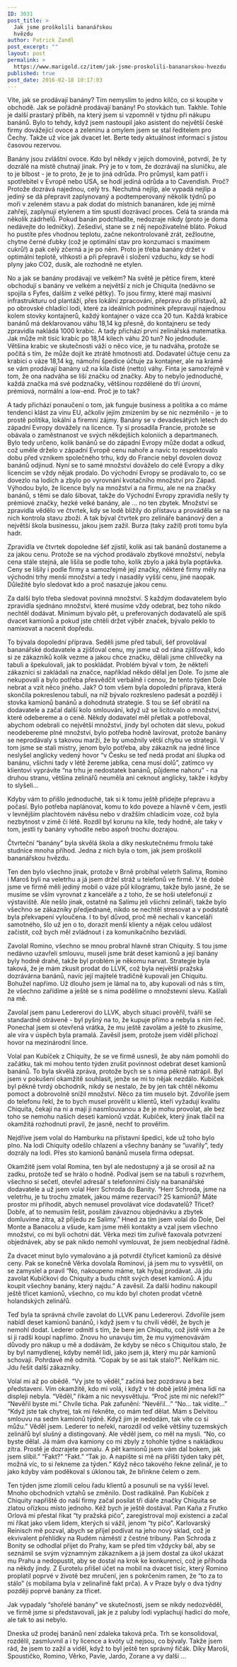 ```yaml
---
ID: 3031
post_title: >
  Jak jsme proškolili bananářskou
  hvězdu
author: Patrick Zandl
post_excerpt: ""
layout: post
permalink: >
  https://www.marigold.cz/item/jak-jsme-proskolili-bananarskou-hvezdu
published: true
post_date: 2016-02-18 10:17:03
---
```

Víte, jak se prodávají banány?  Tím nemyslím to jedno kilčo, co si koupíte v obchodě. Jak se pořádně prodávají banány! Po stovkách tun. Takhle.
Tohle je další prastarý příběh, na který jsem si vzpomněl v týdnu při nákupu banánů. Bylo to tehdy, když jsem nastoupil jako asistent do největší české firmy dovážející ovoce a zeleninu a omylem jsem se stal ředitelem pro Čechy. Takže už více jak dvacet let. Berte tedy aktuálnost informací s jistou časovou rezervou. 
<!--more-->


Banány jsou zvláštní ovoce. Kdo byl někdy v jejich domovině, potvrdí, že ty dozrálé na místě chutnají jinak. Prý je to v tom, že dozrávají na sluníčku, ale to je blbost - je to proto, že je to jiná odrůda. Pro průmysl, kam patří i spotřebitel v Evropě nebo USA, se hodí jediná odrůda a to Cavendish. Proč? Protože dozrává najednou, celý trs. Nechutná nejlíp, ale vypadá nejlíp a jediný se dá přepravit zaplynovaný a podtemperovaný několik týdnů po moři  v zeleném stavu a pak dodat do místních bananáren, kde jej mírně zahřejí, zaplynují etylenem a tím spustí dozrávací proces. 
Celá ta sranda má několik zádrhelů. Pokud banán podchladíte, nedozraje nikdy (proto je doma nedávejte do ledničky). Zešediví, stane se z něj nepoživatelné bláto. Pokud ho pustíte přes vhodnou teplotu, začne nekontrolovaně zrát, zežloutne, chytne černé ďubky (což je optimální stav pro konzumaci s maximem cukrů!) a pak celý zčerná a je po něm. Proto je třeba banány držet v optimální teplotě, vlhkosti a při přepravě i složení vzduchu, kdy se hodí plyny jako CO2, dusík, ale rozhodně ne etylen. 

No a jak se banány prodávají ve velkém? Na světě je pětice firem, které obchodují s banány ve velkém a největší z nich je Chiquita (nedávno se spojila s Fyfes, dalším z velké pětky). To jsou firmy, které mají masivní infrastrukturu od plantáží, přes lokální zpracování, přepravu do přístavů, až po obrovské chladící lodi, které za ideálních podmínek přepravují najednou kolem stovky kontajnerů, každý kontajner o váze cca 20 tun. Každá krabice banánů má deklarovanou váhu 18,14 kg přesně, do kontajneru se tedy zpravidla nakládá 1000 krabic. A tady přichází první zelinářská matematika. Jak může mít tisíc krabic po 18,14 kilech váhu 20 tun? No jednoduše. Většina krabic ve skutečnosti váží o něco více, je tu nadváha, protože se počítá s tím, že může dojít ke ztrátě hmotnosti atd. Dodavatel účtuje cenu za krabici o váze 18,14 kg, námořní špedice účtuje za kontajner, ale na krámě se vám prodávají banány už na kila čisté (netto) váhy. Finta je samozřejmě v tom, že ona nadváha se liší značku od značky. Aby to nebylo jednoduché, každá značka má své podznačky, většinou rozdělené do tří úrovní, prémiová, normální a low-end. Proč je to tak?

A tady přichází ponaučení o tom, jak funguje business a politika a co máme tendenci klást za vinu EU, ačkoliv jejím zmizením by se nic nezměnilo - je to prostě politika, lokální a firemní zájmy. Banány se v devadesátých letech do západní Evropy dovážely na licence. Ty si prosadila Francie, protože se obávala o zaměstnanost ve svých někdejších koloniích a departmanech. Bylo tedy určeno, kolik banánů se do západní Evropy může dodat a odkud, což uměle drželo v západní Evropě cenu nahoře a navíc to respektovalo dobu před vznikem společného trhu, kdy do Francie nebyl dovolen dovoz banánů odjinud. Nyní se to samé množství dováželo do celé Evropy a díky licencím se vždy nějak prodalo. Do východní Evropy se prodávalo to, co se dovezlo na lodích a zbylo po vyrovnání kvotačního množství pro Západ. Výhodou bylo, že licence byly na množství a na firmu, ale ne na značky banánů, s těmi se dalo šíbovat, takže do Východní Evropy zpravidla nešly ty prémiové značky, hezké velké banány, ale ... no ten zbytek.
Množství se zpravidla vědělo ve čtvrtek, kdy se lodě blížily do přístavu a prováděla se na nich kontrola stavu zboží. A tak býval čtvrtek pro zelináře banánový den a největší škola businessu, jakou jsem zažil. Burza (taky zažil) proti tomu byla hadr. 

Zpravidla ve čtvrtek dopoledne šéf zjistil, kolik asi tak banánů dostaneme a za jakou cenu. Protože se na východ prodávalo zbytkové množství, nebyla cena stále stejná, ale lišila se podle toho, kolik zbylo a jaká byla poptávka. Ceny se lišily i podle firmy a samozřejmě její značky, některé firmy měly na východní trhy menší množství a tedy i nasadily vyšší cenu, jiné naopak. Důležité bylo sledovat kdo a proč nasazuje jakou cenu. 

Za další bylo třeba sledovat povinná množství. S každým dodavatelem bylo zpravidla sjednáno množství, které musíme vždy odebrat, bez toho nikdo nechtěl dodávat. Minimum bývalo pět, u preferovaných dodavatelů ale spíš dvacet kamionů a pokud jste chtěli držet výběr značek, bývalo peklo to namixovat a nacenit dopředu. 

To bývala dopolední příprava. Seděli jsme před tabulí, šéf provolával bananářské dodavatele a zjišťoval cenu, my jsme už od rána zjišťovali, kdo si ze zákazníků kolik vezme a jakou chce značku, dělali jsme chlívečky na tabuli a špekulovali, jak to poskládat. Problém býval v tom, že někteří zákazníci si zakládali na značce, například někdo dělal jen Dole. To jsme ale nekupovali a bylo potřeba přesvědčit verbálně i cenou, že tento týden Dole nebrat a vzít něco jiného. Jak? O tom všem byla dopolední příprava, která skončila pokreslenou tabulí, na níž bývalo rozkresleno padesát a později i stovka kamionů banánů a dohodnutá strategie. S tou se šéf obrátil na dodavatele a začal další kolo smlouvání, když už se licitovalo o množství, které odebereme a o ceně. Někdy dodavatel měl přetlak a potřeboval, abychom odebrali co největší množství, jindy byl ochoten dát slevu, pokud neodebereme plné množství, bylo potřeba hodně lavírovat, protože banány se neprodávaly s takovou marží, že by umožnily větší chybu ve strategii. V tom jsme se stali mistry, jenom bylo potřeba, aby zákazník na jedné lince neslyšel anglicky vedený hovor “v Česku se teď nedá prodat ani šlupka od banánu, všichni tady v létě žereme jablka, cena musí dolů”, zatímco vy klientovi vyprávíte “na trhu je nedostatek banánů, půjdeme nahoru” - na druhou stranu, většina zelinářů neuměla ani ceknout anglicky, takže i kdyby to slyšeli…

Kdyby vám to přišlo jednoduché, tak si k tomu ještě přidejte přepravu a počasí. Bylo potřeba naplánovat, komu to kdo poveze a hlavně v čem, jestli v levnějším plachtovém návěsu nebo v dražším chladícím voze, což byla nezbytnost v zimě či létě. Rozdíl byl korunu na kile, tedy hodně, ale taky v tom, jestli ty banány vyhodíte nebo aspoň trochu dozrajou. 

Čtvrteční “banány” byla skvělá škola a díky neskutečnému frmolu také studnice mnoha příhod. Jedna z nich byla o tom, jak jsem proškolil bananářskou hvězdu. 

Ten den bylo všechno jinak, protože v Brně probíhal veletrh Salima, Romino i Maroš byli na veletrhu a já jsem držel stráž u telefonů ve firmě. V té době jsme ve firmě měli jediný mobil o váze půl kilogramu, takže bylo jasné, že se musíme se vším vyrovnat z kanceláře a z toho, že se hoši utelefonují z výstaviště. Ale nešlo jinak, ostatně na Salimu jeli všichni zelináři, takže bylo všechno se zákazníky předjednané, nikdo se nechtěl stresovat a v podstatě byla překvapení vyloučena. I to byl důvod, proč mě nechali v kanceláři samotného, šlo už jen o to, dorazit menší klienty a nějak celou událost začistit, což bych měl zvládnout i za komunikačního bezvládí. 

Zavolal Romino, všechno se mnou probral hlavně stran Chiquity. S  tou jsme nedávno uzavřeli smlouvu, museli jsme brát deset kamionů a její banány byly hodně drahé, takže byl problém je někomu narvat. Strategie byla taková, že je mám zkusit prodat do LLVK, což byla největší pražská dozrávárna banánů, navíc její majitelé tradičně kupovali jen Chiquitu. Bohužel napřímo. Už dlouho jsem je lámal na to, aby kupovali od nás s tím, že všechno zařídíme a ještě se s nima podělíme o množstevní slevu. Kašlali na mě. 

Zavolal jsem panu Ledererovi do LLVK, abych situaci prověřil, tvářil se standardně otráveně - byl pyšný na to, že kupuje přímo a nebyla s ním řeč. Ponechal jsem si otevřená vrátka, že mu ještě zavolám a ještě to zkusíme, ale víra v úspěch byla pramalá. Zavěsil jsem, protože jsem viděl příchozí hovor na mezinárodní lince. 

Volal pan Kubíček z Chiquity, že se ve firmě usnesli, že aby nám pomohli do začátku, tak mi mohou tento týden zrušit povinnost odebrat deset kamionů banánů. To byla skvělá zpráva, protože bych se s nima pěkně natrápil. Byl jsem v pokušení okamžitě souhlasit, jenže se mi to nějak nezdálo. Kubíček byl pěkně tvrdý obchodník, nikdy se nestalo, že by jen tak chtěl někomu pomoct a dobrovolně snížil množství. Něco za tím muselo být. Zdvořile jsem do telefonu řekl, že to bych musel prověřit u klientů, kteří vyžadují kvalitu Chiquita, čekají na ni a mají ji nasmlouvanou a že je mohu provolat, ale bez toho se nemohu našich deseti kamionů vzdát. Kubíček, který jinak tlačil na okamžitá rozhodnutí pravil, že jasně, nechť to prověřím. 

Nejdříve jsem volal do Hamburku na přístavní špedici, kde už toho bylo plno. Na lodi Chiquity odešlo chlazení a všechny banány se “uvařily”, tedy dozrály na lodi. Přes sto kamionů banánů musela firma odepsat. 

Okamžitě jsem volal Romina, ten byl ale nedostupný a já se orosil až na zadku, protože teď se hrálo o hodně. Podíval jsem se na tabuli s rozvrhem, všechno si sečetl, otevřel adresář s telefonními čísly na bananářské dodavatele a už jsem volal Herr Schroda do Banity. “Herr Schroda, jsme na veletrhu, je tu trochu zmatek, jakou máme rezervaci? 25 kamionů? Máte prostor mi přihodit, abych nemusel provolávat více dodavatelů? Třicet? Dobře, ať to nemusím řešit, posílám závaznou objednávku a zbytek domluvíme zítra, až přijedu ze Salimy.” Hned za tím jsem volal do Dole, Del Monte a Banacolu a všude, kam jsme měli kontakty a vzal jsem všechno množství, co mi byli ochotni dát. Věrka mezi tím zuřivě faxovala potvrzení objednávek, aby se pak nikdo nemohl vymlouvat, že jsem neobjednal řádně. 

Za dvacet minut bylo vymalováno a já potvrdil čtyřicet kamionů za děsivé ceny. Pak se konečně Věrka dovolala Rominovi, já jsem mu to vysvětlil, on se zamyslel a pravil “No, nakoupeno máme, tak hybaj prodávat. Já jdu zavolat Kubíčkovi do Chiquity a budu chtít svých deset kamionů. A jdu koupit všechny banány, který najdu.” A zavěsil. Za další hodinu nakoupil ještě třicet kamionů, všechno, co mu kdo byl choten prodat včetně holandských zelinářů.  

Teď byla ta správná chvíle zavolat do LLVK panu Ledererovi. Zdvořile jsem nabídl deset kamionů banánů, i když jsem v tu chvíli věděl, že bych je nemohl dodat. Lederer odmítl s tím, že bere jen Chiquitu, což jistě vím a že si ji radši koupí napřímo. Znovu ho unavuju tím, že mu vyjmenovávám důvody pro nákup u mě a dodávám, že kdyby se něco s Chiquitou stalo, že by byl namydlenej, kdyby neměl lidi, jako jsem já, který mu pár kamionů schovají. Pohrdavě mě odmítá. “Copak by se asi tak stalo?”. Neříkám nic. Jdu řešit další zákazníky. 

Volal mi až po obědě. 
“Vy jste to věděl,” začíná bez pozdravu a bez představení. Vím okamžitě, kdo mi volá, i když v té době ještě jména lidí na displeji nebyla.
“Věděl,” říkám a nic nevysvětluju. 
“Proč jste mi nic neřekl?”
“Nevěřil byste mi.”
Chvíle ticha. Pak zafunění: “Nevěřil…”
“No… tak vidíte…”
“Když jste tak chytrej, tak mi řekněte, co mám teď dělat. Mám s Delvitou smlouvu na sedm kamionů týdně. Když jim je nedodám, tak víte co si můžu.” Věděl jsem. Lederer to neřekl, narozdíl od velké většiny tuzemských zelinářů byl slušný a distingovaný. Ale věděl jsem, co měl na mysli. 
“No, co byste dělal. Já mám dva kamiony co mi zbyly z tohohle týdne s nakládkou zítra. Prostě je dozrajete pomalu. A pět kamionů jsem vám dal bokem, jak jsem slíbil.”
“Fakt?”
“Fakt.”
“Tak jo. A napište si mě na příští týden taky pět, možná víc, to si řekneme za týden.”
Když něco takového řekne zelinář, je to jako kdyby vám poděkoval s úklonou tak, že břinkne čelem o zem. 

Ten týden jsme zlomili celou řadu klientů a posunuli se na vyšší level. Mnoho obchodních vztahů se změnilo. Dost radikálně. Pan Kubíček z Chiquity napříště do naší firmy začal posílat tři diáře značky Chiquita se zlatou ořízkou místo jednoho. Kéž bych je ještě dostával. Pan Kaňa z Frutko Orlová mi přestal říkat “ty pražská pičo”, zaregistroval moji existenci a začal mi říkat jako všem lidem, kterých si vážil, jenom “ty pičo”. Karlovarský Reinisch mě pozval, abych se přijel podívat na jeho nový sklad, což je ekvivalent přehlídky na Rudém náměstí z čestné tribuny. Pan Schroda z Bonity se odhodlal přijet do Prahy, kam se před tím vždycky bál, aby se seznámil se svým významným zákazníkem a já jsem dostal za úkol ukázat mu Prahu a nedopustit, aby se dostal  na krok ke konkurenci, což je příhoda na někdy jindy. Z Eurotelu přišel účet na mobil na dvacet tisíc, který Romino proplatil poprvé v životě bez mručení, jen s pokrčením ramen, že “to za to stálo” (s mobilama byla v zelinařině fakt prča). A v Praze byly o dva týdny později poprvé banány za třicet. 

Jak vypadaly “shořelé banány” ve skutečnosti, jsem se nikdy nedozvěděl, ve firmě jsme si představovali, jak je z paluby lodi vyplachují hadicí do moře, ale tak to asi nebylo. 

Dneska už prodej banánů není zdaleka taková prča. Trh se konsolidoval, rozdělil, zasmluvnil a i ty licence a kvóty už nejsou, co bývaly. Takže jsem rád, že jsem to zažil a viděl, když to byl ještě ten správný fičák. Díky Maroši, Spoustičko, Romino, Věrko, Pavle, Jardo, Zorane a vy další …